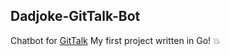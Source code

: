 ## Dadjoke-GitTalk-Bot

Chatbot for [GitTalk](https://github.com/chasestarr/dadjoke-gittalk-bot.git)
My first project written in Go! :boom:
